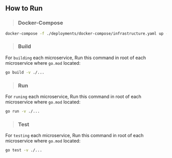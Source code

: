 ## How to Run

> ### Docker-Compose

```bash
docker-compose -f ./deployments/docker-compose/infrastructure.yaml up -d
```

> ### Build
For `building` each microservice, Run this command in root of each microservice where `go.mod` located:
```bash
go build -v ./...
```

> ### Run
For `runing` each microservice, Run this command in root of each microservice where `go.mod` located:
```bash
go run -v ./...
```

> ### Test

For `testing` each microservice, Run this command in root of each microservice where `go.mod` located:
```bash
go test -v ./...
```

